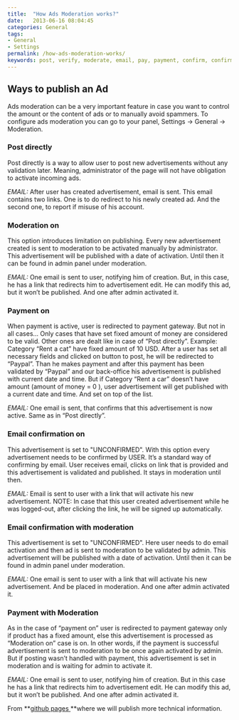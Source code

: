 ```yaml
---
title:  "How Ads Moderation works?"
date:   2013-06-16 08:04:45
categories: General
tags: 
- General
- Settings
permalink: /how-ads-moderation-works/
keywords: post, verify, moderate, email, pay, payment, confirm, confirmation, activate, paid category, publish, spam, control
---
```

## Ways to publish an Ad

Ads moderation can be a very important feature in case you want to control the amount or the content of ads or to manually avoid spammers. To configure ads moderation you can go to your panel, Settings -> General -> Moderation.

### Post directly

Post directly is a way to allow user to post new advertisements without any validation later. Meaning, administrator of the page will not have obligation to activate incoming ads.

_EMAIL:_ After user has created advertisement, email is sent. This email contains two links. One is to do redirect to his newly created ad. And the second one, to report if misuse of his account.

### Moderation on

This option introduces limitation on publishing. Every new advertisement created is sent to moderation to be activated manually by administrator. This advertisement will be published with a date of activation. Until then it can be found in admin panel under moderation.

_EMAIL:_ One email is sent to user, notifying him of creation. But, in this case, he has a link that redirects him to advertisement edit. He can modify this ad, but it won’t be published. And one after admin activated it.  

### Payment on

When payment is active, user is redirected to payment gateway. But not in all cases… Only cases that have set fixed amount of money are considered to be valid. Other ones are dealt like in case of “Post directly”. Example: Category “Rent a cat” have fixed amount of 10 USD. After a user has set all necessary fields and clicked on button to post, he will be redirected to “Paypal”. Than he makes payment and after this payment has been validated by “Paypal” and our back-office his advertisement is published with current date and time. But if Category “Rent a car” doesn’t have amount (amount of money = 0 ), user advertisement will get published with a current date and time. And set on top of the list.

_EMAIL:_ One email is sent, that confirms that this advertisement is now active. Same as in “Post directly”.

### Email confirmation on

This advertisement is set to "UNCONFIRMED". With this option every advertisement needs to be confirmed by USER. It’s a standard way of confirming by email. User receives email, clicks on link that is provided and this advertisement is validated and published. It stays in moderation until then.

_EMAIL:_ Email is sent to user with a link that will activate his new advertisement. NOTE: In case that this user created advertisement while he was logged-out, after clicking the link, he will be signed up automatically.

### Email confirmation with moderation

This advertisement is set to "UNCONFIRMED". Here user needs to do email activation and then ad is sent to moderation to be validated by admin. This advertisement will be published with a date of activation. Until then it can be found in admin panel under moderation.

_EMAIL:_ One email is sent to user with a link that will activate his new advertisement. And be placed in moderation. And one after admin activated it.

### Payment with Moderation

As in the case of “payment on” user is redirected to payment gateway only if product has a fixed amount, else this advertisement is processed as “Moderation on” case is on. In other words, if the payment is successful advertisement is sent to moderation to be once again activated by admin. But if posting wasn’t handled with payment, this advertisement is set in moderation and is waiting for admin to activate it.

_EMAIL:_ One email is sent to user, notifying him of creation. But in this case he has a link that redirects him to advertisement edit. He can modify this ad, but it won’t be published. And one after admin activated it.

From **[github pages ](https://github.com/open-classifieds/openclassifieds2/wiki/_pages)**where we will publish more technical information.


